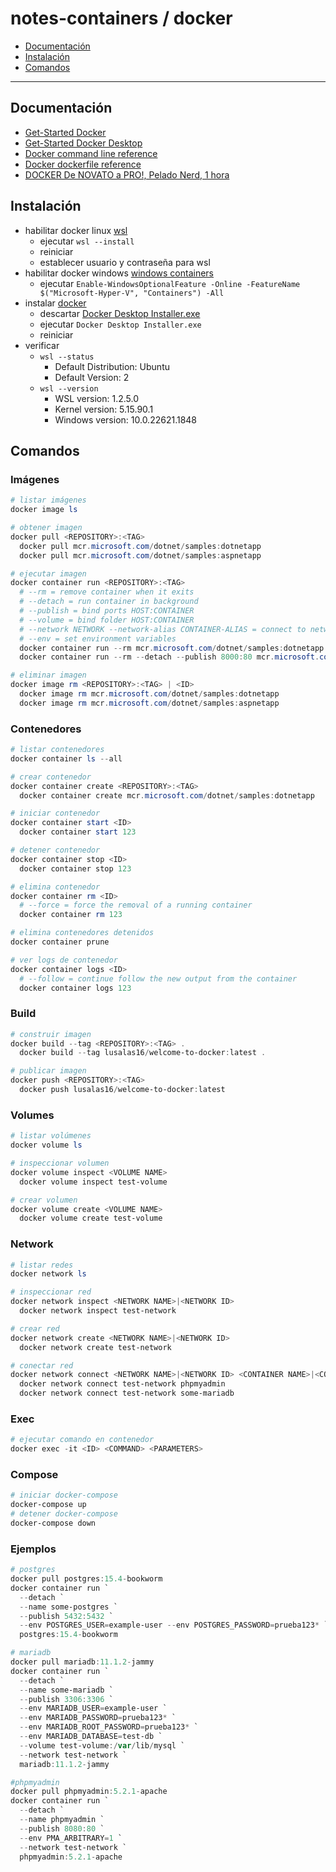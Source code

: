 # notes-containers / docker

- [Documentación](#documentación)
- [Instalación](#instalación)
- [Comandos](#comandos)

---

## Documentación

- [Get-Started Docker](https://docs.docker.com/get-started/)
- [Get-Started Docker Desktop](https://docs.docker.com/get-started/hands-on-overview)
- [Docker command line reference](https://docs.docker.com/engine/reference/commandline/cli/)
- [Docker dockerfile reference](https://docs.docker.com/engine/reference/builder/)
- [DOCKER De NOVATO a PRO!, Pelado Nerd, 1 hora](https://www.youtube.com/watch?v=CV_Uf3Dq-EU)

## Instalación

- habilitar docker linux [wsl](https://learn.microsoft.com/en-us/windows/wsl/install)
  - ejecutar `wsl --install`
  - reiniciar
  - establecer usuario y contraseña para wsl
- habilitar docker windows [windows containers](https://learn.microsoft.com/en-us/virtualization/windowscontainers/quick-start/set-up-environment)
  - ejecutar `Enable-WindowsOptionalFeature -Online -FeatureName $("Microsoft-Hyper-V", "Containers") -All`
- instalar [docker](https://docs.docker.com/desktop/install/windows-install)
  - descartar [Docker Desktop Installer.exe](https://desktop.docker.com/win/main/amd64/Docker%20Desktop%20Installer.exe)
  - ejecutar `Docker Desktop Installer.exe`
  - reiniciar
- verificar
  - `wsl --status`
    - Default Distribution: Ubuntu
    - Default Version: 2
  - `wsl --version`
    - WSL version: 1.2.5.0
    - Kernel version: 5.15.90.1
    - Windows version: 10.0.22621.1848

## Comandos

### Imágenes

```powershell
# listar imágenes
docker image ls

# obtener imagen
docker pull <REPOSITORY>:<TAG>
  docker pull mcr.microsoft.com/dotnet/samples:dotnetapp
  docker pull mcr.microsoft.com/dotnet/samples:aspnetapp

# ejecutar imagen
docker container run <REPOSITORY>:<TAG>
  # --rm = remove container when it exits
  # --detach = run container in background
  # --publish = bind ports HOST:CONTAINER
  # --volume = bind folder HOST:CONTAINER
  # --network NETWORK --network-alias CONTAINER-ALIAS = connect to network
  # --env = set environment variables
  docker container run --rm mcr.microsoft.com/dotnet/samples:dotnetapp
  docker container run --rm --detach --publish 8000:80 mcr.microsoft.com/dotnet/samples:aspnetapp

# eliminar imagen
docker image rm <REPOSITORY>:<TAG> | <ID>
  docker image rm mcr.microsoft.com/dotnet/samples:dotnetapp
  docker image rm mcr.microsoft.com/dotnet/samples:aspnetapp

```

### Contenedores

```powershell
# listar contenedores
docker container ls --all

# crear contenedor
docker container create <REPOSITORY>:<TAG>
  docker container create mcr.microsoft.com/dotnet/samples:dotnetapp

# iniciar contenedor
docker container start <ID>
  docker container start 123

# detener contenedor
docker container stop <ID>
  docker container stop 123

# elimina contenedor
docker container rm <ID>
  # --force = force the removal of a running container
  docker container rm 123

# elimina contenedores detenidos
docker container prune

# ver logs de contenedor
docker container logs <ID>
  # --follow = continue follow the new output from the container
  docker container logs 123
```

### Build

```powershell
# construir imagen
docker build --tag <REPOSITORY>:<TAG> .
  docker build --tag lusalas16/welcome-to-docker:latest .

# publicar imagen
docker push <REPOSITORY>:<TAG>
  docker push lusalas16/welcome-to-docker:latest
```

### Volumes

```powershell
# listar volúmenes
docker volume ls

# inspeccionar volumen
docker volume inspect <VOLUME NAME>
  docker volume inspect test-volume

# crear volumen
docker volume create <VOLUME NAME>
  docker volume create test-volume
```

### Network

```powershell
# listar redes
docker network ls

# inspeccionar red
docker network inspect <NETWORK NAME>|<NETWORK ID>
  docker network inspect test-network

# crear red
docker network create <NETWORK NAME>|<NETWORK ID>
  docker network create test-network

# conectar red
docker network connect <NETWORK NAME>|<NETWORK ID> <CONTAINER NAME>|<CONTAINER ID>
  docker network connect test-network phpmyadmin
  docker network connect test-network some-mariadb
```

### Exec

```powershell
# ejecutar comando en contenedor
docker exec -it <ID> <COMMAND> <PARAMETERS>
```

### Compose

```powershell
# iniciar docker-compose
docker-compose up
# detener docker-compose
docker-compose down
```

### Ejemplos

```powershell
# postgres
docker pull postgres:15.4-bookworm
docker container run `
  --detach `
  --name some-postgres `
  --publish 5432:5432 `
  --env POSTGRES_USER=example-user --env POSTGRES_PASSWORD=prueba123* `
  postgres:15.4-bookworm

# mariadb
docker pull mariadb:11.1.2-jammy
docker container run `
  --detach `
  --name some-mariadb `
  --publish 3306:3306 `
  --env MARIADB_USER=example-user `
  --env MARIADB_PASSWORD=prueba123* `
  --env MARIADB_ROOT_PASSWORD=prueba123* `
  --env MARIADB_DATABASE=test-db `
  --volume test-volume:/var/lib/mysql `
  --network test-network `
  mariadb:11.1.2-jammy

#phpmyadmin
docker pull phpmyadmin:5.2.1-apache
docker container run `
  --detach `
  --name phpmyadmin `
  --publish 8080:80 `
  --env PMA_ARBITRARY=1 `
  --network test-network `
  phpmyadmin:5.2.1-apache

```
